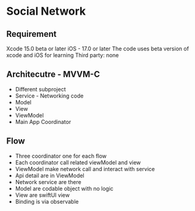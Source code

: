 # Social Network

## Requirement
 Xcode 15.0 beta or later
 iOS - 17.0 or later
 The code uses beta version of xcode and iOS for learning 
 Third party: none
 
## Architecutre - MVVM-C

- Different subproject
- Service - Networking code
- Model
- View
- ViewModel
- Main App Coordinator

## Flow

- Three coordinator one for each flow
- Each coordinator call related viewModel and view
- ViewModel make network call and interact with service
- Api detail are in ViewModel
- Network service are there
- Model are codable object with no logic
- View are swiftUI view
- Binding is via observable



